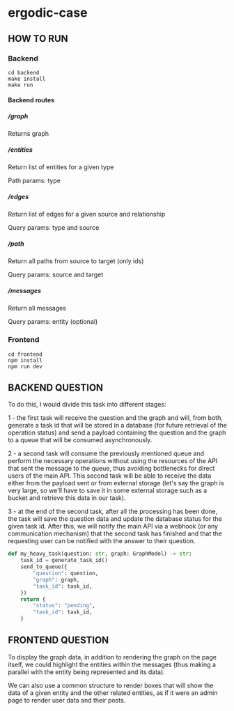 # ergodic-case

## HOW TO RUN

### Backend
```
cd backend
make install
make run
```

#### Backend routes

##### /graph

Returns graph

##### /entities

Return list of entities for a given type

Path params: type

##### /edges

Return list of edges for a given source and relationship

Query params: type and source

##### /path

Return all paths from source to target (only ids)

Query params: source and target

##### /messages

Return all messages

Query params: entity (optional)

### Frontend
```
cd frontend
npm install
npm run dev
```

## BACKEND QUESTION

To do this, I would divide this task into different stages:

1 - the first task will receive the question and the graph and will, from both, generate a task id that will be stored in a database (for future retrieval of the operation status) and send a payload containing the question and the graph to a queue that will be consumed asynchronously.

2 - a second task will consume the previously mentioned queue and perform the necessary operations without using the resources of the API that sent the message to the queue, thus avoiding bottlenecks for direct users of the main API. This second task will be able to receive the data either from the payload sent or from external storage (let's say the graph is very large, so we'll have to save it in some external storage such as a bucket and retrieve this data in our task).

3 - at the end of the second task, after all the processing has been done, the task will save the question data and update the database status for the given task id. After this, we will notify the main API via a webhook (or any communication mechanism) that the second task has finished and that the requesting user can be notified with the answer to their question.

```python
def my_heavy_task(question: str, graph: GraphModel) -> str:
    task_id = generate_task_id()
    send_to_queue({
        "question": question,
        "graph": graph,
        "task_id": task_id,
    })
    return {
        "status": "pending",
        "task_id": task_id,
    }
``` 

## FRONTEND QUESTION

To display the graph data, in addition to rendering the graph on the page itself, we could highlight the entities within the messages (thus making a parallel with the entity being represented and its data).

We can also use a common structure to render boxes that will show the data of a given entity and the other related entities, as if it were an admin page to render user data and their posts.
